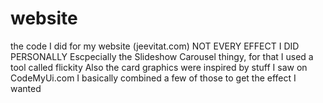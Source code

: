 # website
the code I did for my website (jeevitat.com)
NOT EVERY EFFECT I DID PERSONALLY 
Escpecially the Slideshow Carousel thingy, for that I used a tool called flickity
Also the card graphics were inspired by stuff I saw on CodeMyUi.com
I basically combined a few of those to get the effect I wanted 
